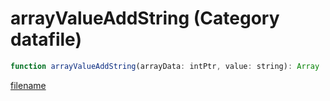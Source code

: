 # arrayValueAddString (Category datafile)

```js
function arrayValueAddString(arrayData: intPtr, value: string): Array
```

[filename](arrayValueAddString_m.md ':include')